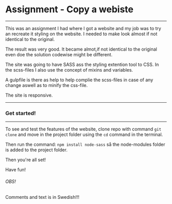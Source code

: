 # Assignment - Copy a webiste
--------------------------------------

This was an assignment I had where I got a website and my job was to try an recreate it styling on the website. I needed to make look almost if not identical to the original.

The result was very good. It became almot,if not identical to the original even doe the solution codewise might be different.

The site was going to have SASS ass the styling extention tool to CSS. In the scss-files I also use the concept of mixins and variables. 

A gulpfile is there as help to help complie the scss-files in case of any change aswell as to minify the css-file.

The site is responsive.

--------------------------------------
### Get started!
--------------------------------------

To see and test the features of the website, clone repo with command `git clone` and move in the project folder using the `cd` command in the terminal.

Then run the command: `npm install node-sass` så the node-modules folder is added to the project folder.

Then you're all set!

Have fun!

###### OBS!
Comments and text is in Swedish!!!

